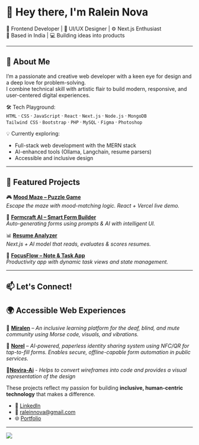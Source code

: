 # 👋 Hey there, I'm **Ralein Nova**

🎨 Frontend Developer | 🧠 UI/UX Designer | ⚙️ Next.js Enthusiast  
📍 Based in India | 💻 Building ideas into products  

---

## 🚀 About Me

I’m a passionate and creative web developer with a keen eye for design and a deep love for problem-solving.  
I combine technical skill with artistic flair to build modern, responsive, and user-centered digital experiences.

🛠️ Tech Playground:  
`HTML` · `CSS` · `JavaScript` · `React` · `Next.js` · `Node.js` · `MongoDB`  
`Tailwind CSS` · `Bootstrap` · `PHP` · `MySQL` · `Figma` · `Photoshop`

💡 Currently exploring:  
- Full-stack web development with the MERN stack  
- AI-enhanced tools (Ollama, Langchain, resume parsers)  
- Accessible and inclusive design

---

## 🌟 Featured Projects

🎮 [**Mood Maze – Puzzle Game**](https://mood-maze-ralein.vercel.app)  
*Escape the maze with mood-matching logic. React + Vercel live demo.*

🧠 [**Formcraft AI – Smart Form Builder**](https://github.com/Ralein/formcraft-ai)  
*Auto-generating forms using prompts & AI with intelligent UI.*

📊 [**Resume Analyzer**](https://github.com/Ralein/resume-analyzer)  
*Next.js + AI model that reads, evaluates & scores resumes.*

📆 [**FocusFlow – Note & Task App**](https://github.com/Ralein/focusflow-erasor)  
*Productivity app with dynamic task views and state management.*

---

## 📫 Let's Connect!

## 🌍 Accessible Web Experiences

🧠 [**Miralen**](https://viola-app-ralein.vercel.app) – *An inclusive learning platform for the deaf, blind, and mute community using Morse code, visuals, and vibrations.*

🤖 [**Norel**](https://norel-ralein.vercel.app/) – *AI-powered, paperless identity sharing system using NFC/QR for tap-to-fill forms. Enables secure, offline-capable form automation in public services.*

💠[**Novira-Ai**](https://novira-ai.vercel.app/) - *Helps to convert wireframes into code and provides a visual representation of the design*

These projects reflect my passion for building **inclusive, human-centric technology** that makes a difference.

- 💼 [LinkedIn](https://www.linkedin.com/in/ralein-nova-r-l-30170b227/)
- 📧 [raleinnova@gmail.com](mailto:raleinnova@gmail.com)
- 🌐 [Portfolio](https://ralein.vercel.app/)


---

![](https://komarev.com/ghpvc/?username=Ralein&style=flat-square&color=blue)
